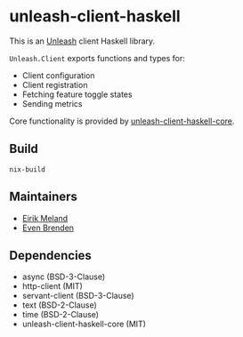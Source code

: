 # unleash-client-haskell

This is an [Unleash](https://www.getunleash.io/) client Haskell library.

`Unleash.Client` exports functions and types for:

- Client configuration
- Client registration
- Fetching feature toggle states
- Sending metrics

Core functionality is provided by [unleash-client-haskell-core](https://github.com/finn-no/unleash-client-haskell-core).

## Build

```
nix-build
```

## Maintainers

- [Eirik Meland](mailto:eirik.meland@gmail.com)
- [Even Brenden](mailto:evenbrenden@gmail.com)

## Dependencies

- async (BSD-3-Clause)
- http-client (MIT)
- servant-client (BSD-3-Clause)
- text (BSD-2-Clause)
- time (BSD-2-Clause)
- unleash-client-haskell-core (MIT)
